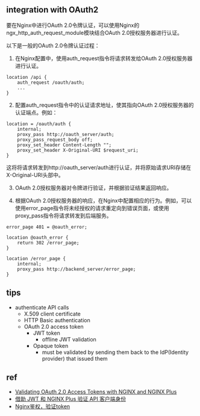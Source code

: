 

## integration with OAuth2

要在Nginx中进行OAuth 2.0令牌认证，可以使用Nginx的ngx_http_auth_request_module模块结合OAuth 2.0授权服务器进行认证。

以下是一般的OAuth 2.0令牌认证过程：

1. 在Nginx配置中，使用auth_request指令将请求转发给OAuth 2.0授权服务器进行认证。
```nginx
location /api {
    auth_request /oauth/auth;
    ...
}
```
2. 配置auth_request指令中的认证请求地址，使其指向OAuth 2.0授权服务器的认证端点。例如：
```nginx
location = /oauth/auth {
    internal;
    proxy_pass http://oauth_server/auth;
    proxy_pass_request_body off;
    proxy_set_header Content-Length "";
    proxy_set_header X-Original-URI $request_uri;
}
```
这将将请求转发到http://oauth_server/auth进行认证，并将原始请求URI存储在X-Original-URI头部中。

3. OAuth 2.0授权服务器对令牌进行验证，并根据验证结果返回响应。

4. 根据OAuth 2.0授权服务器的响应，在Nginx中配置相应的行为。例如，可以使用error_page指令将未经授权的请求重定向到错误页面，或使用proxy_pass指令将请求转发到后端服务。

```nginx
error_page 401 = @oauth_error;

location @oauth_error {
    return 302 /error_page;
}

location /error_page {
    internal;
    proxy_pass http://backend_server/error_page;
}
```

## tips

+ authenticate API calls
    + X.509 client certificate
    + HTTP Basic authentication
    + OAuth 2.0 access token
        + JWT token
            + offline JWT validation
        + Opaque token
            + must be validated by sending them back to the IdP(Identity provider) that issued them

## ref
<!-- auth -->
+ [Validating OAuth 2.0 Access Tokens with NGINX and NGINX Plus](https://www.nginx.com/blog/validating-oauth-2-0-access-tokens-nginx/)
+ [借助 JWT 和 NGINX Plus 验证 API 客户端身份](https://www.nginx-cn.net/blog/authenticating-api-clients-jwt-nginx-plus/)
+ [Nginx鉴权，验证token](https://zhuanlan.zhihu.com/p/530343073)